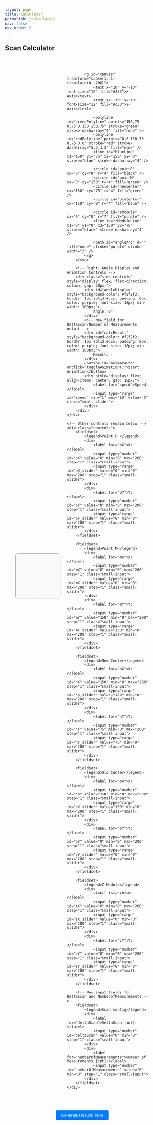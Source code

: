 ```yaml
---
layout: page
title: Calculator
permalink: /calculator/
nav: false
nav_order: 5
---
```


<h2 style="margin-bottom: 20px;">Scan Calculator</h2>

<div class="calculator-container">
    <!-- Animation and controls in a horizontal flex layout -->
    <div class="animation-layout" style="display: flex; align-items: center; gap: 20px;">
        <!-- Left: SVG Animation -->
        <svg id="coordinateSystem" width="600" height="600" viewBox="0 0 200 200" preserveAspectRatio="xMidYMid meet" style="margin-bottom:30px;">
            <rect x="0" y="0" width="200" height="200" fill="none" stroke="#ccc" stroke-width="0.5" />
            <line x1="0" y1="100" x2="200" y2="100" stroke="#eee" stroke-dasharray="2" />
            <line x1="100" y1="0" x2="100" y2="200" stroke="#eee" stroke-dasharray="2" />
            <line x1="0" y1="0" x2="200" y2="0" stroke="black" stroke-width="1" />
            <line x1="0" y1="0" x2="0" y2="200" stroke="black" stroke-width="1" />
            
            <g id="canvas" transform="scale(1,-1) translate(0,-200)">
                <text x="10" y="-10" font-size="12" fill="#333">X-Axis</text>
                <text x="-30" y="10" font-size="12" fill="#333">Y-Axis</text>
                
                <polyline id="greenPolyline" points="150,75 0,75 0,150 150,75" stroke="green" stroke-dasharray="4" fill="none" />
                <polyline id="redPolyline" points="0,0 150,75 0,75 0,0" stroke="red" stroke-dasharray="5,3,1,3" fill="none" />
                <line id="blueLine" x1="150" y1="75" x2="150" y2="0" stroke="blue" stroke-dasharray="4" />
                
                <circle id="pointP" cx="0" cy="0" r="4" fill="black" />
                <circle id="pointM" cx="0" cy="150" r="4" fill="green" />
                <circle id="newCenter" cx="150" cy="75" r="4" fill="green" />
                <circle id="oldCenter" cx="150" cy="0" r="4" fill="blue" />
                
                <circle id="zModule" cx="0" cy="0" r="7" fill="purple" />
                <line id="zModuleLine" x1="0" y1="0" x2="150" y2="75" stroke="black" stroke-dasharray="4" />
                
                <path id="angleArc" d="" fill="none" stroke="purple" stroke-width="2" />
            </g>
        </svg>
        
        <!-- Right: Angle Display and Animation Controls -->
        <div class="side-controls" style="display: flex; flex-direction: column; gap: 20px;">
            <div id="angleDisplay" style="background-color: #f2f2f2; border: 1px solid #ccc; padding: 8px; color: purple; font-size: 18px; min-width: 100px;">
                Angle: 0°
            </div>
            <!-- New field for DeltaScan/Number of Measurements output -->
            <div id="calcResult" style="background-color: #f2f2f2; border: 1px solid #ccc; padding: 8px; color: purple; font-size: 18px; min-width: 100px;">
                Result: -
            </div>
            <button id="animateBtn" onclick="toggleAnimation()">Start Animation</button>
            <div style="display: flex; align-items: center; gap: 10px;">
                <label for="speed">Speed:</label>
                <input type="range" id="speed" min="1" max="10" value="5" class="small-slider">
            </div>
        </div>
    </div>

    <!-- Other controls remain below -->
    <div class="controls">
        <fieldset>
            <legend>Point P </legend>
            <div>
                <label for="pX">X:</label>
                <input type="number" id="pX" value="0" min="0" max="200" step="1" class="small-input">
                <input type="range" id="pX_slider" value="0" min="0" max="200" step="1" class="small-slider">
            </div>
            <div>
                <label for="pY">Y:</label>
                <input type="number" id="pY" value="0" min="0" max="200" step="1" class="small-input">
                <input type="range" id="pY_slider" value="0" min="0" max="200" step="1" class="small-slider">
            </div>
        </fieldset>

        <fieldset>
            <legend>Point M</legend>
            <div>
                <label for="mX">X:</label>
                <input type="number" id="mX" value="0" min="0" max="200" step="1" class="small-input">
                <input type="range" id="mX_slider" value="0" min="0" max="200" step="1" class="small-slider">
            </div>
            <div>
                <label for="mY">Y:</label>
                <input type="number" id="mY" value="150" min="0" max="200" step="1" class="small-input">
                <input type="range" id="mY_slider" value="150" min="0" max="200" step="1" class="small-slider">
            </div>
        </fieldset>

        <fieldset>
            <legend>New Center</legend>
            <div>
                <label for="nX">X:</label>
                <input type="number" id="nX" value="150" min="0" max="200" step="1" class="small-input">
                <input type="range" id="nX_slider" value="150" min="0" max="200" step="1" class="small-slider">
            </div>
            <div>
                <label for="nY">Y:</label>
                <input type="number" id="nY" value="75" min="0" max="200" step="1" class="small-input">
                <input type="range" id="nY_slider" value="75" min="0" max="200" step="1" class="small-slider">
            </div>
        </fieldset>

        <fieldset>
            <legend>Old Center</legend>
            <div>
                <label for="oX">X:</label>
                <input type="number" id="oX" value="150" min="0" max="200" step="1" class="small-input">
                <input type="range" id="oX_slider" value="150" min="0" max="200" step="1" class="small-slider">
            </div>
            <div>
                <label for="oY">Y:</label>
                <input type="number" id="oY" value="0" min="0" max="200" step="1" class="small-input">
                <input type="range" id="oY_slider" value="0" min="0" max="200" step="1" class="small-slider">
            </div>
        </fieldset>

        <fieldset>
            <legend>Z-Module</legend>
            <div>
                <label for="zX">X:</label>
                <input type="number" id="zX" value="0" min="0" max="200" step="1" class="small-input">
                <input type="range" id="zX_slider" value="0" min="0" max="200" step="1" class="small-slider">
            </div>
            <div>
                <label for="zY">Y:</label>
                <input type="number" id="zY" value="0" min="0" max="200" step="1" class="small-input">
                <input type="range" id="zY_slider" value="0" min="0" max="200" step="1" class="small-slider">
            </div>
        </fieldset>

        <!-- New input fields for DeltaScan and NumberofMeasurements -->
        <fieldset>
            <legend>Scan config</legend>
            <div>
                <label for="deltaScan">DeltaScan [int]:</label>
                <input type="number" id="deltaScan" value="0" min="0" step="1" class="small-input">
            </div>
            <div>
                <label for="numberOfMeasurements">Number of Measurements [int]:</label>
                <input type="number" id="numberOfMeasurements" value="0" min="0" step="1" class="small-input">
            </div>
        </fieldset>
    </div>

</div>

<!-- Insert the results table container within the calculator container.
For example, add it right after the closing </div> of the "controls" section. -->
<div id="resultsContainer"></div>

<!-- Also include the generateResultsTable() function script (you can place it alongside your other scripts): -->
<script>
function generateResultsTable() {
    const numberOfMeasurements = parseInt(document.getElementById('numberOfMeasurements').value, 10);
    const pY = parseFloat(document.getElementById('pY').value);
    const zX = parseFloat(document.getElementById('zX').value); // Fixed X-value of the Z-Module
    const nX = parseFloat(document.getElementById('nX').value);  // New Center X
    const nY = parseFloat(document.getElementById('nY').value);  // New Center Y
    
    const deltaScan = parseFloat(document.getElementById('deltaScan').value);
    let result = 0;
    if (numberOfMeasurements > 0) {
        result = deltaScan / numberOfMeasurements;
    }
    
    let table = '<table border="1" cellspacing="0" cellpadding="5" style="border-collapse: collapse;">';
    table += '<tr><th>Angle (°)</th><th>Zmodule (Coordinates)</th></tr>';
    
    for (let i = 0; i < numberOfMeasurements; i++) {
        // Calculate Y-value for this row
        const currentY = pY + result * i;
        
        // Angle calculation WITH CURRENT Y-VALUE
        const dx = nX - zX;                  // X-distance (constant)
        const dy = nY - currentY;             // Y-distance (varies per row)
        let angle = Math.atan2(dy, dx) * 180 / Math.PI;
        angle = Math.abs(90 - angle);         // Angle correction
        
        table += `<tr>
            <td>${angle.toFixed(1)}</td>
            <td>(${zX.toFixed(1)}, ${currentY.toFixed(1)})</td>
        </tr>`;
    }
    table += '</table>';
    
    document.getElementById('resultsContainer').innerHTML = table;
}
</script>

<!-- You can call generateResultsTable() on a button click or after updating inputs.
For example, you might add a button within your controls that triggers this function: -->

<button onclick="generateResultsTable()">Generate Results Table</button>

<style>
.calculator-container {
    display: flex;
    flex-direction: column;
    align-items: center;
    gap: 20px;
    padding: 2rem;
}
#coordinateSystem {
    background: #f8f9fa;
    border: 1px solid #ddd;
    border-radius: 8px;
}
.animation-layout {
    justify-content: center;
}
.controls {
    display: flex;
    flex-wrap: wrap;
    gap: 20px;
    justify-content: center;
}
fieldset {
    border: 1px solid #ccc;
    padding: 10px;
    border-radius: 4px;
}
fieldset > div {
    margin-bottom: 10px;
}
label {
    font-size: 14px;
    margin-right: 5px;
}
input.small-input {
    width: 80px;
    padding: 2px;
    margin-right: 5px;
}
input.small-slider {
    width: 150px;
    margin-right: 5px;
}
button {
    padding: 8px 16px;
    background: #007bff;
    color: white;
    border: none;
    border-radius: 4px;
    cursor: pointer;
}
button:hover {
    background: #0056b3;
}
</style>

<script>
// Existing JavaScript code remains unchanged.
let isAnimating = false;
let animationId = null;

function syncInputs(numberId, sliderId) {
    const numberInput = document.getElementById(numberId);
    const sliderInput = document.getElementById(sliderId);
    
    numberInput.addEventListener('input', () => {
        sliderInput.value = numberInput.value;
        updatePositions();
    });
    sliderInput.addEventListener('input', () => {
        numberInput.value = sliderInput.value;
        updatePositions();
    });
}

syncInputs('pX', 'pX_slider');
syncInputs('pY', 'pY_slider');
syncInputs('mX', 'mX_slider');
syncInputs('mY', 'mY_slider');
syncInputs('nX', 'nX_slider');
syncInputs('nY', 'nY_slider');
syncInputs('oX', 'oX_slider');
syncInputs('oY', 'oY_slider');
syncInputs('zX', 'zX_slider');
syncInputs('zY', 'zY_slider');

function updatePositions() {
    const pX = parseFloat(document.getElementById('pX').value);
    const pY = parseFloat(document.getElementById('pY').value);
    const mX = parseFloat(document.getElementById('mX').value);
    const mY = parseFloat(document.getElementById('mY').value);
    const nX = parseFloat(document.getElementById('nX').value);
    const nY = parseFloat(document.getElementById('nY').value);
    const oX = parseFloat(document.getElementById('oX').value);
    const oY = parseFloat(document.getElementById('oY').value);
    const zX = parseFloat(document.getElementById('zX').value);
    const zY = parseFloat(document.getElementById('zY').value);

    document.getElementById('pointP').setAttribute('cx', pX);
    document.getElementById('pointP').setAttribute('cy', pY);
    document.getElementById('pointM').setAttribute('cx', mX);
    document.getElementById('pointM').setAttribute('cy', mY);
    document.getElementById('newCenter').setAttribute('cx', nX);
    document.getElementById('newCenter').setAttribute('cy', nY);
    document.getElementById('oldCenter').setAttribute('cx', oX);
    document.getElementById('oldCenter').setAttribute('cy', oY);
    document.getElementById('zModule').setAttribute('cx', zX);
    document.getElementById('zModule').setAttribute('cy', zY);

    const zLine = document.getElementById('zModuleLine');
    zLine.setAttribute('x1', zX);
    zLine.setAttribute('y1', zY);
    zLine.setAttribute('x2', nX);
    zLine.setAttribute('y2', nY);

    const baselineY = nY;
    const greenPoints = `${nX},${nY} 0,${baselineY} ${mX},${mY} ${nX},${nY}`;
    document.getElementById('greenPolyline').setAttribute('points', greenPoints);

    const redPoints = `${pX},${pY} ${nX},${nY} 0,${baselineY} ${pX},${pY}`;
    document.getElementById('redPolyline').setAttribute('points', redPoints);

    const blueLine = document.getElementById('blueLine');
    blueLine.setAttribute('x1', nX);
    blueLine.setAttribute('y1', nY);
    blueLine.setAttribute('x2', oX);
    blueLine.setAttribute('y2', oY);

    const dx = nX - zX;
    const dy = nY - zY;
    let alpha = Math.atan2(dy, dx) * 180 / Math.PI;
    const angle_v = Math.abs(90 - alpha);

    document.getElementById('angleDisplay').textContent = `Angle: ${angle_v.toFixed(1)}°`;

    // Update calculation field for DeltaScan / Number of Measurements
    const deltaScan = parseFloat(document.getElementById('deltaScan').value);
    const numberOfMeasurements = parseFloat(document.getElementById('numberOfMeasurements').value);
    if (numberOfMeasurements > 0) {
        const result = deltaScan / numberOfMeasurements;
        document.getElementById('calcResult').textContent = `Result: ${result.toFixed(2)} cm`;
    } else {
        document.getElementById('calcResult').textContent = 'Result: -';
    }

    const radius = 20;
    const startAngle = 90;
    const radStart = startAngle * Math.PI / 180;
    const radEnd = alpha * Math.PI / 180;
    const startX = zX + radius * Math.cos(radStart);
    const startY = zY + radius * Math.sin(radStart);
    const endX = zX + radius * Math.cos(radEnd);
    const endY = zY + radius * Math.sin(radEnd);
    const largeArcFlag = 0;
    const sweepFlag = (alpha >= 90) ? 1 : 0;
    const d = `M ${startX},${startY} A ${radius} ${radius} 0 ${largeArcFlag} ${sweepFlag} ${endX},${endY}`;
    document.getElementById('angleArc').setAttribute('d', d);
}

function toggleAnimation() {
    const btn = document.getElementById('animateBtn');
    const speed = document.getElementById('speed').value;
    const zMin = parseFloat(document.getElementById('pY').value);
    const zMax = parseFloat(document.getElementById('mY').value);

    let zYVal = zMin;
    let step = (zMax - zMin) / (60 * (10 - speed + 1));
    let direction = 1;
    
    function animate() {
        zYVal += direction * step;
        if (zYVal >= zMax) {
            zYVal = zMax;
            direction = -1;
        } else if (zYVal <= zMin) {
            zYVal = zMin;
            direction = 1;
        }
        document.getElementById('zY').value = zYVal.toFixed(0);
        document.getElementById('zY_slider').value = zYVal.toFixed(0);
        updatePositions();
        animationId = requestAnimationFrame(animate);
    }
    if (!isAnimating) {
        animationId = requestAnimationFrame(animate);
        btn.textContent = 'Stop Animation';
    } else {
        cancelAnimationFrame(animationId);
        btn.textContent = 'Start Animation';
    }
    isAnimating = !isAnimating;
}

function restartAnimationIfNeeded() {
    if (isAnimating) {
        cancelAnimationFrame(animationId);
        isAnimating = false;
        document.getElementById('animateBtn').textContent = 'Start Animation';
        toggleAnimation();
    }
}

updatePositions();

document.querySelectorAll('input').forEach(input => {
    input.addEventListener('input', updatePositions);
});

document.getElementById('pX').addEventListener('change', restartAnimationIfNeeded);
document.getElementById('pY').addEventListener('change', restartAnimationIfNeeded);
document.getElementById('mX').addEventListener('change', restartAnimationIfNeeded);
document.getElementById('mY').addEventListener('change', restartAnimationIfNeeded);

document.addEventListener('keydown', function(e) {
    const pXInput = document.getElementById('pX');
    let value = parseInt(pXInput.value, 10);
    if (e.key === 'ArrowLeft') {
        pXInput.value = Math.max(0, value - 1);
        updatePositions();
    } else if (e.key === 'ArrowRight') {
        pXInput.value = Math.min(200, value + 1);
        updatePositions();
    }
});
</script>
